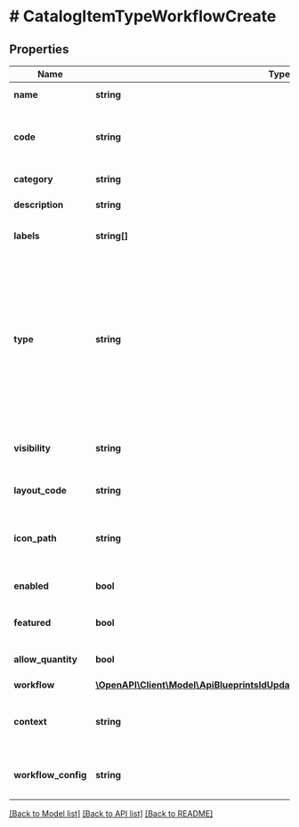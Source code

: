 # # CatalogItemTypeWorkflowCreate

## Properties

Name | Type | Description | Notes
------------ | ------------- | ------------- | -------------
**name** | **string** | Catalog Item Type name | [optional]
**code** | **string** | Useful shortcode for provisioning naming schemes and export reference. | [optional]
**category** | **string** | Catalog Item Type category | [optional]
**description** | **string** | Catalog Item Type description | [optional]
**labels** | **string[]** | Array of label strings, can be used for filtering. | [optional]
**type** | **string** | Type, &#x60;instance&#x60;, &#x60;blueprint&#x60; or &#x60;workflow&#x60;. This determines whether an Instance or App will be provisioned. Instance types require a config and blueprint requires a blueprint and appSpec, while workflow types requires a workflow and context. | [optional]
**visibility** | **string** | Visibility - Set to public to allow all tenants | [optional] [default to 'private']
**layout_code** | **string** | Identifier primarily used for Plugin Catalog Item Types | [optional]
**icon_path** | **string** | Icon Path, relative location of an icon image, eg. /assets/containers-png/nginx.png. | [optional]
**enabled** | **bool** | Can be used to enable / disable the catalog item type. | [optional] [default to true]
**featured** | **bool** | Can be used to feature the catalog item type. | [optional] [default to false]
**allow_quantity** | **bool** | Can users order more than one of this item at a time. | [optional] [default to false]
**workflow** | [**\OpenAPI\Client\Model\ApiBlueprintsIdUpdatePermissionsResourcePermissionSites**](ApiBlueprintsIdUpdatePermissionsResourcePermissionSites.md) |  |
**context** | **string** | Context for running the workflow, determines if a target resource must be selected. | [optional]
**workflow_config** | **string** | Configuration object that contains settings for the workflow. | [optional]

[[Back to Model list]](../../README.md#models) [[Back to API list]](../../README.md#endpoints) [[Back to README]](../../README.md)
